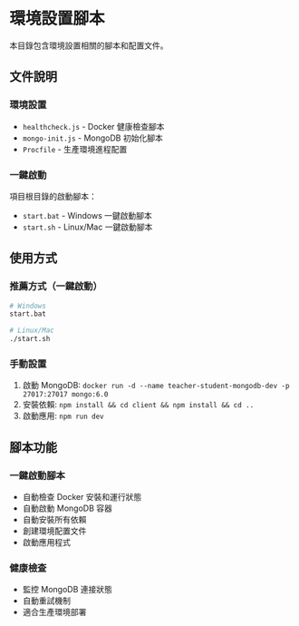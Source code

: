 # 環境設置腳本

本目錄包含環境設置相關的腳本和配置文件。

## 文件說明

### 環境設置
- `healthcheck.js` - Docker 健康檢查腳本
- `mongo-init.js` - MongoDB 初始化腳本
- `Procfile` - 生產環境進程配置

### 一鍵啟動
項目根目錄的啟動腳本：
- `start.bat` - Windows 一鍵啟動腳本
- `start.sh` - Linux/Mac 一鍵啟動腳本

## 使用方式

### 推薦方式（一鍵啟動）
```bash
# Windows
start.bat

# Linux/Mac
./start.sh
```

### 手動設置
1. 啟動 MongoDB: `docker run -d --name teacher-student-mongodb-dev -p 27017:27017 mongo:6.0`
2. 安裝依賴: `npm install && cd client && npm install && cd ..`
3. 啟動應用: `npm run dev`

## 腳本功能

### 一鍵啟動腳本
- 自動檢查 Docker 安裝和運行狀態
- 自動啟動 MongoDB 容器
- 自動安裝所有依賴
- 創建環境配置文件
- 啟動應用程式

### 健康檢查
- 監控 MongoDB 連接狀態
- 自動重試機制
- 適合生產環境部署